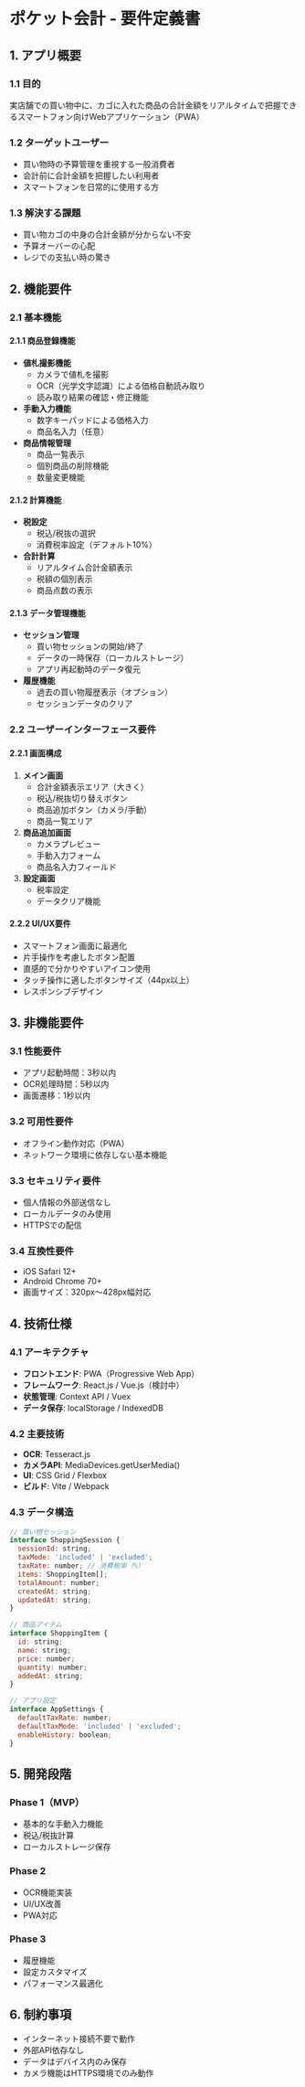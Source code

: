 # ポケット会計 - 要件定義書

## 1. アプリ概要

### 1.1 目的
実店舗での買い物中に、カゴに入れた商品の合計金額をリアルタイムで把握できるスマートフォン向けWebアプリケーション（PWA）

### 1.2 ターゲットユーザー
- 買い物時の予算管理を重視する一般消費者
- 会計前に合計金額を把握したい利用者
- スマートフォンを日常的に使用する方

### 1.3 解決する課題
- 買い物カゴの中身の合計金額が分からない不安
- 予算オーバーの心配
- レジでの支払い時の驚き

## 2. 機能要件

### 2.1 基本機能

#### 2.1.1 商品登録機能
- **値札撮影機能**
  - カメラで値札を撮影
  - OCR（光学文字認識）による価格自動読み取り
  - 読み取り結果の確認・修正機能
- **手動入力機能**
  - 数字キーパッドによる価格入力
  - 商品名入力（任意）
- **商品情報管理**
  - 商品一覧表示
  - 個別商品の削除機能
  - 数量変更機能

#### 2.1.2 計算機能
- **税設定**
  - 税込/税抜の選択
  - 消費税率設定（デフォルト10%）
- **合計計算**
  - リアルタイム合計金額表示
  - 税額の個別表示
  - 商品点数の表示

#### 2.1.3 データ管理機能
- **セッション管理**
  - 買い物セッションの開始/終了
  - データの一時保存（ローカルストレージ）
  - アプリ再起動時のデータ復元
- **履歴機能**
  - 過去の買い物履歴表示（オプション）
  - セッションデータのクリア

### 2.2 ユーザーインターフェース要件

#### 2.2.1 画面構成
1. **メイン画面**
   - 合計金額表示エリア（大きく）
   - 税込/税抜切り替えボタン
   - 商品追加ボタン（カメラ/手動）
   - 商品一覧エリア
2. **商品追加画面**
   - カメラプレビュー
   - 手動入力フォーム
   - 商品名入力フィールド
3. **設定画面**
   - 税率設定
   - データクリア機能

#### 2.2.2 UI/UX要件
- スマートフォン画面に最適化
- 片手操作を考慮したボタン配置
- 直感的で分かりやすいアイコン使用
- タッチ操作に適したボタンサイズ（44px以上）
- レスポンシブデザイン

## 3. 非機能要件

### 3.1 性能要件
- アプリ起動時間：3秒以内
- OCR処理時間：5秒以内
- 画面遷移：1秒以内

### 3.2 可用性要件
- オフライン動作対応（PWA）
- ネットワーク環境に依存しない基本機能

### 3.3 セキュリティ要件
- 個人情報の外部送信なし
- ローカルデータのみ使用
- HTTPSでの配信

### 3.4 互換性要件
- iOS Safari 12+
- Android Chrome 70+
- 画面サイズ：320px〜428px幅対応

## 4. 技術仕様

### 4.1 アーキテクチャ
- **フロントエンド**: PWA（Progressive Web App）
- **フレームワーク**: React.js / Vue.js（検討中）
- **状態管理**: Context API / Vuex
- **データ保存**: localStorage / IndexedDB

### 4.2 主要技術
- **OCR**: Tesseract.js
- **カメラAPI**: MediaDevices.getUserMedia()
- **UI**: CSS Grid / Flexbox
- **ビルド**: Vite / Webpack

### 4.3 データ構造

```javascript
// 買い物セッション
interface ShoppingSession {
  sessionId: string;
  taxMode: 'included' | 'excluded';
  taxRate: number; // 消費税率（%）
  items: ShoppingItem[];
  totalAmount: number;
  createdAt: string;
  updatedAt: string;
}

// 商品アイテム
interface ShoppingItem {
  id: string;
  name: string;
  price: number;
  quantity: number;
  addedAt: string;
}

// アプリ設定
interface AppSettings {
  defaultTaxRate: number;
  defaultTaxMode: 'included' | 'excluded';
  enableHistory: boolean;
}
```

## 5. 開発段階

### Phase 1（MVP）
- 基本的な手動入力機能
- 税込/税抜計算
- ローカルストレージ保存

### Phase 2
- OCR機能実装
- UI/UX改善
- PWA対応

### Phase 3
- 履歴機能
- 設定カスタマイズ
- パフォーマンス最適化

## 6. 制約事項

- インターネット接続不要で動作
- 外部API依存なし
- データはデバイス内のみ保存
- カメラ機能はHTTPS環境でのみ動作